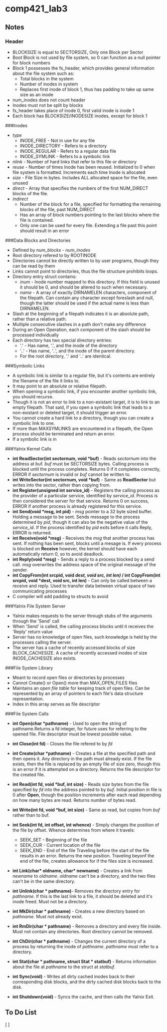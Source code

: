 # comp421_lab3

## Notes
### Header
* BLOCKSIZE is equal to SECTORSIZE, Only one Block per Sector
* Boot Block is not used by file system, so 0 can function as a null pointer for block numbers
* Block 1 possesses the fs_header, which provides general information about the file system such as:
    * Total blocks in the system
    * Number of inodes in system
    * Replaces first inode of block 1, thus has padding to take up same size as an inode
* num_inodes does not count header
* Inodes must not be split by blocks
* fs_header takes place of inode 0, first valid inode is inode 1
* Each block has BLOCKSIZE/INODESIZE inodes, except for block 1

###Inodes
* <em>type</em>
    * INODE_FREE - Not in use for any file
    * INODE_DIRECTORY - Refers to a directory
    * INODE_REGULAR - Refers to a regular data file
    * INODE_SYMLINK - Refers to a symbolic link
* <em>nlink</em> - Number of hard links that refer to this file or directory
* <em>reuse</em> - Number of times Inode has been reused. Initialized to 0 when file system is formatted. Increments each time Inode is allocated
* <em>size</em> - File Size in bytes. Includes ALL allocated space for the file, even unused
* <em>direct</em> - Array that specifies the numbers of the first NUM_DIRECT blocks of the file.
* <em>indirect</em>
    * Number of the block for a file, specified for formatting the remaining blocks of the file, past NUM_DIRECT
    * Has an array of block numbers pointing to the last blocks where the file is contained.
    * Only one can be used for every file. Extending a file past this point should result in an error

###Data Blocks and Directories
* Defined by <em>num_blocks</em> - <em>num_inodes</em>
* Root directory refered to by ROOTINODE
* Directories cannot be directly written to by user programs, though they can be read by them
* Links cannot point to directories, thus the file structure prohibits loops.
* Directory entry struct contains:
    * <em>inum</em> - Inode number mapped to this directory. If this field is unused it should be 0, and should be altered to such when necessary.
    * <em>name</em> - A array of exactly DIRNAMELEN characters, component of the filepath. Can contain any character except foreslash and null, though the latter should be used if the actual name is less than DIRNAMELEN.
* Slash at the beginning of a filepath indicates it is an absolute path, rather than a relative path.
* Multiple consecutive slashes in a path don't make any difference
* During an Open Operation, each component of the slash should be processed individually
* Each directory has two special directory entries:
    * '.' - Has name, '.', and the inode of the directory 
    * '..' - Has name, '..', and the inode of the parent directory. 
    * For the root directory, '.' and '..' are identical.

###Symbolic Links 
* A symbolic link is similar to a regular file, but it's contents are entirely the filename of the file it links to.
* It may point to an absolute or relative filepath.
* When opening a symbolic link, if you encounter another symbolic link, you should recurse.
* Though it is not an error to link to a non-existant target, it is to link to an empty filepath. That said, if you open a symbolic link that leads to a non-existant or deleted target, it should trigger an error.
* You cannot create a hard link to a directory, though you can create a symbolic link to one.
* If more than MAXSYMLINKS are encountered in a filepath, the Open process should be terminated and return an error.
* If a symbolic link is in 

###Yalnix Kernel Calls
* __int ReadSector(int sectornum, void *buf)__ - Reads <em>sectornum</em> into the address at buf. <em>buf</em> must be SECTORSIZE bytes. Calling process is blocked until the process completes. Returns 0 if it completes correctly, ERROR if <em>sectornum</em> is invalid or <em>buf</em> cannot be written to.
* __int WriteSector(int sectornum, void *buf)__ - Same as __ReadSector__ but writes into the sector, rather than copying from.
* __int Register(unsigned int service_id)__ - Registers the calling process as the provider of a particular service, identified by <em>service_id</em>. Process is then considered the server for that service. Returns 0 on success, ERROR if another process is already registered for this service.
* __int Send(void *msg, int pid)__ - <em>msg</em> pointer to a 32 byte sized buffer. Holding a message to be sent. Sends message to the process determined by <em>pid</em>, though it can also be the negative value of the <em>service_id</em>. If the process identified by <em>pid</em> exits before it calls Reply, ERROR is returned.
* __int Receive(void *msg)__ - Receives the <em>msg</em> that another process has sent. If nothing has been sent, blocks until a mesage is. If every process is blocked on __Receive__ however, the kernel should have each automatically return 0, so to avoid deadlock.
* __int Reply(void *msg)__ - Sends a reply to a process blocked by a send call. <em>msg</em> overwrites the address space of the original message of the sender.
* __int CopyFrom(int srcpid, void *dest, void src, int len)* / int CopyFrom(int srcpid, void *dest, void src, int len)__ - Can only be called between a receive and reply. Used to transfer data between virtual space of two communicating processes
* C compiler will add padding to structs to avoid 

###Yalnix File System Server
* Yalnix makes requests to the server through stubs of the arguments through the 'Send' call
* When 'Send' is called, the calling process blocks until it receives the 'Reply' return value
* Server has no knowledge of open files, such knowledge is held by the processes calling the server.
* The server has a cache of recently accessed blocks of size BLOCK_CACHESIZE. A cache of recently accessed inodes of size INODE_CACHESIZE also exists.

###File System Library
* Meant to record open files or directories by processes
* Cannot Create() or Open() more than MAX_OPEN_FILES files
* Maintains an <em>open file table</em> for keeping track of open files. Can be represented by an array of pointers to each file's data structure representation.
* Index in this array serves as file descriptor

###File System Calls
* __int Open(char *pathname)__  - Used to open the string of pathname.Returns a fd integer, for future uses for referring to the opened file. File descriptor must be lowest possible value.

* __int Close(int fd)__ - Closes the file refered to by <em>fd</em>
* __int Create(char *pathname)__ - Creates a file at the specified path and then opens it. Any directory in the path must already exist. If the file exists, then the file is replaced by an empty file of size zero, though this is an error if it is attempted on a directory. Returns the file descriptor for the created file.
* __int Read(int fd, void *buf, int size)__ - Reads <em>size</em> bytes from the file specified by <em>fd</em> into the address pointed to by <em>buf</em>. Initial position in file is 0 after __Open__, though the position increments after each read depending on how many bytes are read. Returns number of bytes read.
* __int Write(int fd, void *buf, int size)__ - Same as read, but copies from <em>buf</em> rather than to buf.
* __int Seek(int fd, int offset, int whence)__ - Simply changes the position of the file by offset. Whence determines from where it travels:
    * SEEK_SET - Beginning of the file
    * SEEK_CUR - Current location of the file
    * SEEK_END - End of the file
Traveling before the start of the file results in an error. Returns the new position. Traveling beyonf the end of the file, creates allowance for if the files size is increased.
*  __int Link(char* oldname, char* newname)__ - Creates a link from <em>newname</em> to <em>oldname</em>. <em>oldname</em> can't be a directory, and the two files can't be in the same directory.
* __int Unlink(char * pathname)__- Removes the directory entry for <em>pathname</em>. If this is the last link to a file, it should be deleted and it's inode freed. Must not be a directory.
* __int MkDir(char * pathname)__ - Creates a new directory based on <em>pathname</em>. Must not already exist.
* __int RmDir(char * pathname)__ - Removes a directory and every file inside. Must not contain any directories. Root directory cannot be removed.
* __int ChDir(char * pathname)__ - Changes the current directory of a process by returning the inode of <em>pathname</em>. <em>pathname</em> must refer to a directory.
* __int Stat(char * pathname, struct Stat * statbuf)__ - Returns information about the file at <em>pathname</em> to the struct at <em>statbuf</em>.
* __int Sync(void)__ - Writes all dirty cached inodes back to their corresponding disk blocks, and the dirty cached disk blocks back to the disk.
* __int Shutdown(void)__ - Syncs the cache, and then calls the Yalnix Exit. 
## To Do List
[ ]